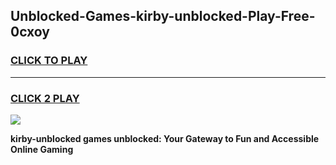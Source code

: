 
## Unblocked-Games-kirby-unblocked-Play-Free-0cxoy
<h3>
<a href="https://premium76.site?title=kirby-unblocked&ref=23A">CLICK TO PLAY</a></h3>
<hr>

<h3>
<a href="https://premium76.site?title=kirby-unblocked&ref=23A">CLICK 2 PLAY</a>
  
</h3>

<a href="https://premium76.site?title=kirby-unblocked&ref=23A"><img src="https://clearcache.store/games.png"></a>


**kirby-unblocked games unblocked: Your Gateway to Fun and Accessible Online Gaming**
